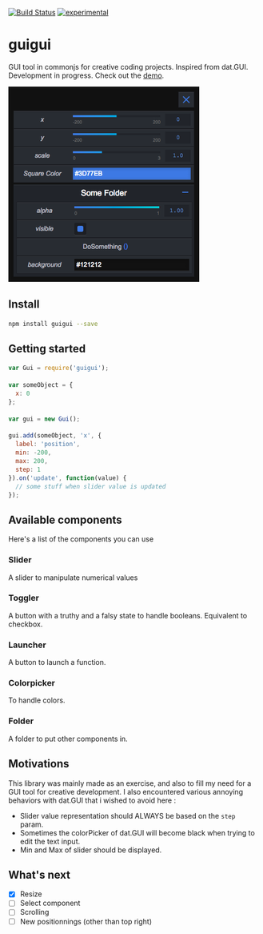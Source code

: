 [![Build Status](https://travis-ci.org/superguigui/guigui.svg?branch=master)](https://travis-ci.org/superguigui/guigui) [![experimental](http://badges.github.io/stability-badges/dist/experimental.svg)](http://github.com/badges/stability-badges)

# guigui

GUI tool in commonjs for creative coding projects. 
Inspired from dat.GUI.
Development in progress.
Check out the [demo](https://superguigui.github.io/guigui).

![Snapshot](example/snapshot.png)


## Install
```bash
npm install guigui --save
```

## Getting started
```javascript
var Gui = require('guigui');

var someObject = {
  x: 0
};

var gui = new Gui();

gui.add(someObject, 'x', {
  label: 'position', 
  min: -200, 
  max: 200, 
  step: 1
}).on('update', function(value) {
  // some stuff when slider value is updated
});
```

## Available components
Here's a list of the components you can use 

### Slider
A slider to manipulate numerical values

### Toggler
A button with a truthy and a falsy state to handle booleans. Equivalent to checkbox.

### Launcher
A button to launch a function.

### Colorpicker
To handle colors.

### Folder
A folder to put other components in.


## Motivations
This library was mainly made as an exercise, and also to fill my need for a GUI tool for creative development.
I also encountered various annoying behaviors with dat.GUI that i wished to avoid here :
* Slider value representation should ALWAYS be based on the `step` param.
* Sometimes the colorPicker of dat.GUI will become black when trying to edit the text input.
* Min and Max of slider should be displayed.

## What's next
- [x] Resize
- [ ] Select component
- [ ] Scrolling
- [ ] New positionnings (other than top right)
